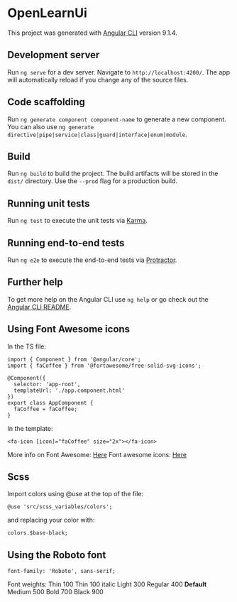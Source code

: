 # OpenLearnUi

This project was generated with [Angular CLI](https://github.com/angular/angular-cli) version 9.1.4.

## Development server

Run `ng serve` for a dev server. Navigate to `http://localhost:4200/`. The app will automatically reload if you change any of the source files.

## Code scaffolding

Run `ng generate component component-name` to generate a new component. You can also use `ng generate directive|pipe|service|class|guard|interface|enum|module`.

## Build

Run `ng build` to build the project. The build artifacts will be stored in the `dist/` directory. Use the `--prod` flag for a production build.

## Running unit tests

Run `ng test` to execute the unit tests via [Karma](https://karma-runner.github.io).

## Running end-to-end tests

Run `ng e2e` to execute the end-to-end tests via [Protractor](http://www.protractortest.org/).

## Further help

To get more help on the Angular CLI use `ng help` or go check out the [Angular CLI README](https://github.com/angular/angular-cli/blob/master/README.md).

## Using Font Awesome icons 

In the TS file: 
```
import { Component } from '@angular/core';
import { faCoffee } from '@fortawesome/free-solid-svg-icons';

@Component({
  selector: 'app-root',
  templateUrl: './app.component.html'
})
export class AppComponent {
  faCoffee = faCoffee;
}
```

In the template:
```
<fa-icon [icon]="faCoffee" size="2x"></fa-icon>
```

More info on Font Awesome: [Here](https://www.npmjs.com/package/@fortawesome/angular-fontawesome)
Font awesome icons: [Here](https://fontawesome.com/icons?d=gallery&s=regular,solid&v=5.0.0,5.0.1,5.0.10,5.0.11,5.0.12,5.0.13,5.0.2,5.0.3,5.0.4,5.0.5,5.0.6,5.0.7,5.0.8,5.0.9,5.1.0,5.1.1,5.2.0,5.3.0,5.3.1,5.4.0,5.4.1,5.4.2,5.5.0,5.6.0,5.6.1,5.6.3,5.9.0&m=free)


## Scss

Import colors using @use at the top of the file:
```
@use 'src/scss_variables/colors';
```
and replacing your color with:
```
colors.$base-black;
```

## Using the Roboto font

```
font-family: 'Roboto', sans-serif;
```

Font weights: 
Thin 100
Thin 100 italic
Light 300
Regular 400 **Default** 
Medium 500
Bold 700
Black 900